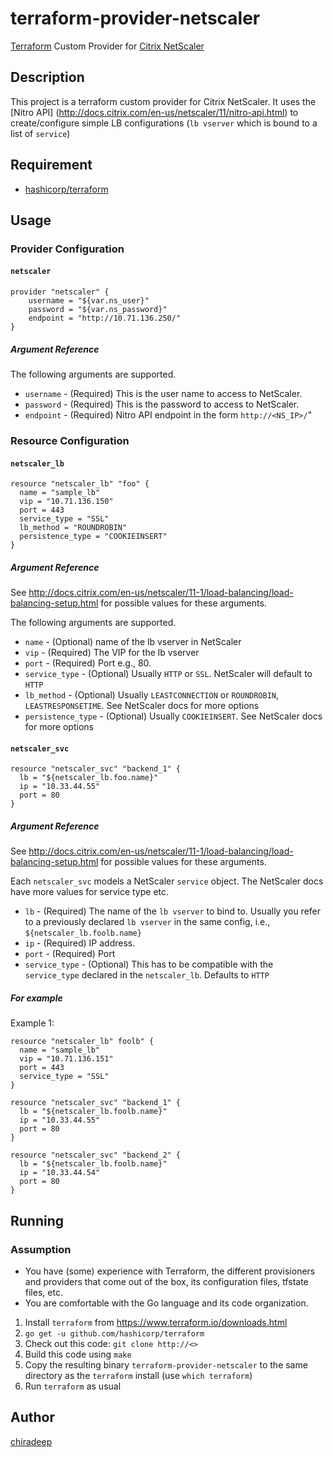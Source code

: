 # terraform-provider-netscaler

[Terraform](http://www.terraform.io) Custom Provider for [Citrix NetScaler](https://www.citrix.com/products/netscaler-adc/)

## Description

This project is a terraform custom provider for Citrix NetScaler. It uses the [Nitro API] (http://docs.citrix.com/en-us/netscaler/11/nitro-api.html) to create/configure simple LB configurations (`lb vserver` which is bound to a list of `service`)

## Requirement

* [hashicorp/terraform](https://github.com/hashicorp/terraform)


## Usage

### Provider Configuration

#### `netscaler`

```
provider "netscaler" {
    username = "${var.ns_user}"
    password = "${var.ns_password}"
    endpoint = "http://10.71.136.250/"
}
```

##### Argument Reference

The following arguments are supported.

* `username` - (Required) This is the user name to access to NetScaler.
* `password` - (Required) This is the password to access to NetScaler.
* `endpoint` - (Required) Nitro API endpoint in the form `http://<NS_IP>/`"

### Resource Configuration

#### `netscaler_lb`

```
resource "netscaler_lb" "foo" {
  name = "sample_lb"
  vip = "10.71.136.150"
  port = 443
  service_type = "SSL"
  lb_method = "ROUNDROBIN"
  persistence_type = "COOKIEINSERT"
}
```

##### Argument Reference
See <http://docs.citrix.com/en-us/netscaler/11-1/load-balancing/load-balancing-setup.html> for possible values for these arguments.

The following arguments are supported.

* `name` - (Optional) name of the lb vserver in NetScaler
* `vip` - (Required) The VIP for the lb vserver
* `port` - (Required) Port e.g., 80.
* `service_type` - (Optional) Usually `HTTP` or `SSL`. NetScaler will default to `HTTP`
* `lb_method` - (Optional) Usually `LEASTCONNECTION` or `ROUNDROBIN`, `LEASTRESPONSETIME`. See NetScaler docs for more options
* `persistence_type` - (Optional) Usually `COOKIEINSERT`. See NetScaler docs for more options

#### `netscaler_svc`

```
resource "netscaler_svc" "backend_1" {
  lb = "${netscaler_lb.foo.name}"
  ip = "10.33.44.55"
  port = 80
}
```
##### Argument Reference
See <http://docs.citrix.com/en-us/netscaler/11-1/load-balancing/load-balancing-setup.html> for possible values for these arguments.

Each `netscaler_svc` models a NetScaler `service` object. The NetScaler docs have more values for service type etc.

* `lb` - (Required) The name of the `lb vserver` to bind to. Usually you refer to a previously declared `lb vserver` in the same config, i.e., `${netscaler_lb.foolb.name}`
* `ip` - (Required) IP address. 
* `port` - (Required) Port
* `service_type` - (Optional) This has to be compatible with the `service_type` declared in the `netscaler_lb`. Defaults to `HTTP`


##### For example

Example 1:

```
resource "netscaler_lb" foolb" {
  name = "sample_lb"
  vip = "10.71.136.151"
  port = 443
  service_type = "SSL"
}

resource "netscaler_svc" "backend_1" {
  lb = "${netscaler_lb.foolb.name}"
  ip = "10.33.44.55"
  port = 80
}

resource "netscaler_svc" "backend_2" {
  lb = "${netscaler_lb.foolb.name}"
  ip = "10.33.44.54"
  port = 80
}
```



## Running
### Assumption
* You have (some) experience with Terraform, the different provisioners and providers that come out of the box,
its configuration files, tfstate files, etc.
* You are comfortable with the Go language and its code organization.

1. Install `terraform` from <https://www.terraform.io/downloads.html>
2. `go get -u github.com/hashicorp/terraform`
3. Check out this code: `git clone http://<>`
4. Build this code using `make`
5. Copy the resulting binary `terraform-provider-netscaler` to the same directory as the `terraform` install (use `which terraform`)
6. Run `terraform` as usual 



## Author

[chiradeep](https://github.com/chiradeep)